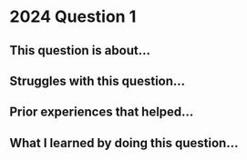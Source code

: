# 2024 Question 1

## This question is about...

## Struggles with this question...

## Prior experiences that helped...

## What I learned by doing this question...
